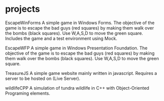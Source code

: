 # projects

EscapeWinForms
  A simple game in Windows Forms. 
  The objective of the game is to escape the bad guys (red squares) by making them walk over the bombs (black squares). Use W,A,S,D to move the green square.
  Includes the game and a test environment using Mock.

EscapeWFP
  A simple game in Windows Presentation Foundation. 
  The objective of the game is to escape the bad guys (red squares) by making them walk over the bombs (black squares). Use W,A,S,D to move the green square.

TreasureJS
  A simple game website mainly written in javascript.
  Requires a server to be hosted on (Live Server).

wildlifeCPP
  A simulation of tundra wildlife in C++ with Object-Oriented Programing elements.
